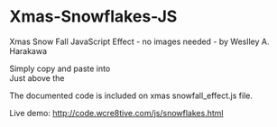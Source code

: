 # Xmas-Snowflakes-JS
Xmas Snow Fall JavaScript Effect - no images needed - by Weslley A. Harakawa

Simply copy and paste into <BODY>  
Just above the </BODY>

The documented code is included on xmas snowfall_effect.js file.

Live demo: http://code.wcre8tive.com/js/snowflakes.html

